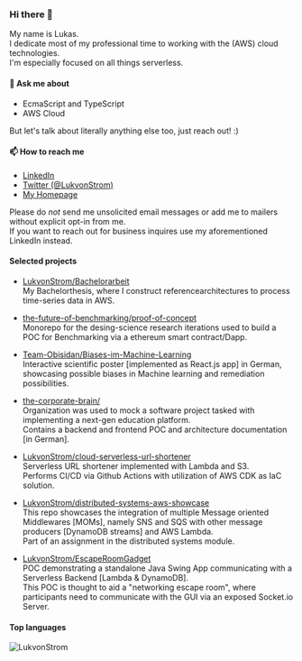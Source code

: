 ### Hi there 👋
My name is Lukas.  
I dedicate most of my professional time to working with the (AWS) cloud technologies.  
I'm especially focused on all things serverless.  

<!--
**LukvonStrom/LukvonStrom** is a ✨ _special_ ✨ repository because its `README.md` (this file) appears on your GitHub profile.

Here are some ideas to get you started:

- 🔭 I’m currently working on ...
- 🌱 I’m currently learning ...
- 👯 I’m looking to collaborate on ...
- 🤔 I’m looking for help with ...
- 💬 Ask me about ...
- 
- 😄 Pronouns: ...
- ⚡ Fun fact: ...
-->

#### 💬 Ask me about
- EcmaScript and TypeScript
- AWS Cloud

But let's talk about literally anything else too, just reach out! :)

#### 📫 How to reach me
- [LinkedIn](https://www.linkedin.com/in/lukas-fruntke/)
- [Twitter (@LukvonStrom)](https://twitter.com/LukvonStrom)  
- [My Homepage](https://fruntke.tech)

Please do *not* send me unsolicited email messages or add me to mailers without explicit opt-in from me.  
If you want to reach out for business inquires use my aforementioned LinkedIn instead.  


#### Selected projects

- [LukvonStrom/Bachelorarbeit](https://github.com/LukvonStrom/Bachelorarbeit)    
My Bachelorthesis, where I construct referencearchitectures to process time-series data in AWS.

- [the-future-of-benchmarking/proof-of-concept](https://github.com/the-future-of-benchmarking/proof-of-concept)    
Monorepo for the desing-science research iterations used to build a POC for Benchmarking via a ethereum smart contract/Dapp.

- [Team-Obisidan/Biases-im-Machine-Learning](https://github.com/Team-Obisidan/Biases-im-Machine-Learning)   
Interactive scientific poster [implemented as React.js app] in German, showcasing possible biases in Machine learning and remediation possibilities.

- [the-corporate-brain/](https://github.com/the-corporate-brain)    
Organization was used to mock a software project tasked with implementing a next-gen education platform.     
Contains a backend and frontend POC and architecture documentation [in German].

- [LukvonStrom/cloud-serverless-url-shortener](https://github.com/LukvonStrom/cloud-serverless-url-shortener)    
Serverless URL shortener implemented with Lambda and S3.     
Performs CI/CD via Github Actions with utilization of AWS CDK as IaC solution.

- [LukvonStrom/distributed-systems-aws-showcase](https://github.com/LukvonStrom/distributed-systems-aws-showcase)     
This repo showcases the integration of multiple Message oriented Middlewares [MOMs], namely SNS and SQS with other message producers [DynamoDB streams] and AWS Lambda.     
Part of an assignment in the distributed systems module.

- [LukvonStrom/EscapeRoomGadget](https://github.com/LukvonStrom/EscapeRoomGadget)     
POC demonstrating a standalone Java Swing App communicating with a Serverless Backend [Lambda & DynamoDB].     
This POC is thought to aid a "networking escape room", where participants need to communicate with the GUI via an exposed Socket.io Server.  

#### Top languages
<p><img align="center" src="https://github-readme-stats.vercel.app/api/top-langs?username=LukvonStrom&show_icons=true&locale=en&layout=compact&bg_color=100,4ca1af,c4e0e5&title_color=fff&text_color=fff" alt="LukvonStrom" /></p>
